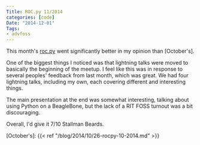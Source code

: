 ```yaml
---
Title: ROC.py 11/2014
categories: [code]
Date: "2014-12-01"
Tags:
- advfoss
---
```


This month's [roc.py] went significantly better in my opinion than [October's].

One of the biggest things I noticed was that lightning talks were moved to basically the beginning of the meetup. I feel like this was in response to several peoples' feedback from last month, which was great. We had four lightning talks, including my own, each covering different and interesting things.

The main presentation at the end was somewhat interesting, talking about using Python on a BeagleBone, but the lack of a RIT FOSS turnout was a bit discouraging.

Overall, I'd give it 7/10 Stallman Beards.

[roc.py]: http://www.rocpy.org/
[October's]: {{< ref "/blog/2014/10/26-rocpy-10-2014.md" >}}
